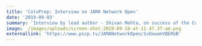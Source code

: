 ```yaml
---
title: 'ColoPrep: Interview on JAMA Network Open'
date: '2019-09-03'
summary: 'Interview by lead author - Shivan Mehta, on success of the ColoPrep study.'
image:  /images/uploads/screen-shot-2019-09-18-at-11.47.37-am.png
externallink: 'https://www.pscp.tv/JAMANetworkOpen/1vOxwanVBERGB'
---
```


